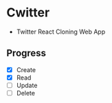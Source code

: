 # Cwitter

- Twitter React Cloning Web App

## Progress

- [x] Create
- [x] Read
- [ ] Update
- [ ] Delete
